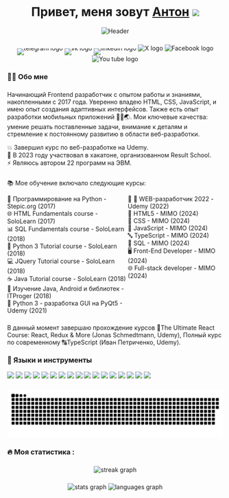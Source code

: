 <h1 align="center">Привет, меня зовут <a href="https://daniilshat.ru/" target="_blank">Антон</a> 
<img src="https://github.com/blackcater/blackcater/raw/main/images/Hi.gif" height="32"/></h1>

<p align="center">
  <img src="https://miro.medium.com/max/680/0*7Q3yvSIv_t0ioJ-Z.gif" alt="Header">
</p>

###

<div align="center">
  <a href="https://t.me/iamantonkobelev" target="blank" style="text-decoration: none; display: inline-block; line-height: 0;">
    <img src="https://img.shields.io/static/v1?message=Telegram&logo=telegram&label=&color=2CA5E0&logoColor=white&labelColor=&style=for-the-badge" height="25" alt="telegram logo"  />
  </a>

  <a href="https://t.me/iamantonkobelev" target="blank" style="text-decoration: none; display: inline-block; line-height: 0;">
    <img src="https://img.shields.io/static/v1?message=vk&logo=vk&label=&color=0077FF&logoColor=white&labelColor=&style=for-the-badge" height="25" alt="vk logo" />
  </a>

  <a href="https://t.me/iamantonkobelev" target="blank" style="text-decoration: none; display: inline-block; line-height: 0;">
    <img src="https://img.shields.io/static/v1?message=linkedin&logo=linkedin&label=&color=0A66C2&logoColor=white&labelColor=&style=for-the-badge" height="25" alt="linkedin logo" />
  </a>

  <a href="https://x.com/iamantonkobelev" target="blank" style="text-decoration: none; border: none;">
  <img src="https://img.shields.io/static/v1?message=x.com&logo=X&label=&color=000000&logoColor=white&labelColor=&style=for-the-badge" height="25" alt="X logo" />
  </a>
  <a href="https://www.facebook.com/share/gdBmS662KsFVw54d/?mibextid=qi2Omg" target="blank" style="text-decoration: none; border: none;">
  <img src="https://img.shields.io/static/v1?message=FACEBOOK&logo=facebook&label=&color=0866FF&logoColor=white&labelColor=&style=for-the-badge" height="25" alt="Facebook logo" />
  </a>
  <a href="http://www.youtube.com/@user-kb9qn2bq2b" target="blank" style="text-decoration: none; border: none;">
  <img src="https://img.shields.io/static/v1?message=YOUTUBE&logo=youtube&label=&color=FF0000&logoColor=white&labelColor=&style=for-the-badge" height="25" alt="You tube logo" />
  </a>
</div>

###

<h3 align="left">👨‍💻  Обо мне</h3>

###

<p align="left">Начинающий Frontend разработчик с опытом работы и знаниями, накопленными с 2017 года. Уверенно владею HTML, CSS, JavaScript, и имею опыт создания адаптивных интерфейсов. Также есть опыт разработки мобильных приложений 📱📶🌏. Мои ключевые качества: умение решать поставленные задачи, внимание к деталям и стремление к постоянному развитию в области веб-разработки.

💥 Завершил курс по веб-разработке на Udemy.<br>
🤝 В 2023 году участвовал в хакатоне, организованном Result School.<br>
⚡ Являюсь автором 22 программ на ЭВМ.</p>

###

📚 Мое обучение включало следующие курсы:

<div style= "display: flex">
  <div>
  🎯 Программирование на Python - Stepic.org (2017)<br/>
  🌐 HTML Fundamentals course - SoloLearn (2017)<br/>
  📊 SQL Fundamentals course - SoloLearn (2018)<br/>
  🐍 Python 3 Tutorial course - SoloLearn (2018)<br/>
  💻 JQuery Tutorial course - SoloLearn (2018)<br/>
  ☕ Java Tutorial course - SoloLearn (2018)<br/>
  📱 Изучение Java, Android и библиотек - ITProger (2018)<br/>
  🔧 Python 3 - разработка GUI на PyQt5 - Udemy (2021)<br/>
  </div>
  <div>
  🎯 💼 WEB-разработчик 2022 - Udemy (2022)<br/>
  🚀 HTML5 - MIMO (2024)<br/>
  🎨 CSS - MIMO (2024)<br/>
  📜 JavaScript - MIMO (2024)<br/>
  🔤 TypeScript - MIMO (2024)<br/>
  🔎 SQL - MIMO (2024)<br/>
  🖥️ Front-End Developer - MIMO (2024)<br/>
  🌐 Full-stack developer - MIMO (2024)<br/>
  </div>

</div>

###

В данный момент завершаю прохождение курсов 🚀The Ultimate React Course: React, Redux & More (Jonas Schmedtmann, Udemy), Полный курс по современному 🔠TypeScript (Иван Петриченко, Udemy).

### 🔨 Языки и инструменты

<p>
  <img src="https://img.shields.io/badge/HTML5-E34F26?style=for-the-badge&logo=html5&logoColor=white" />
  <img src="https://img.shields.io/badge/CSS3-1572B6?style=for-the-badge&logo=css3&logoColor=white" />
  <img src="https://img.shields.io/badge/JavaScript-323330?style=for-the-badge&logo=javascript&logoColor=F7DF1E" />
  <img src="https://img.shields.io/badge/TypeScript-007ACC?style=for-the-badge&logo=typescript&logoColor=white" />
  <img src="https://img.shields.io/badge/React-20232A?style=for-the-badge&logo=react&logoColor=61DAFB" />
  <img src="https://img.shields.io/badge/Bootstrap-563D7C?style=for-the-badge&logo=bootstrap&logoColor=white" />
  <img src="https://img.shields.io/badge/jQuery-0769AD?style=for-the-badge&logo=jquery&logoColor=white" />
  <img src="https://img.shields.io/badge/Python-3776AB?style=for-the-badge&logo=python&logoColor=white" />
  <img src="https://img.shields.io/badge/Java-ED8B00?style=for-the-badge&logo=java&logoColor=white" />
  <img src="https://img.shields.io/badge/PHP-777BB4?style=for-the-badge&logo=php&logoColor=white" />
  <img src="https://img.shields.io/badge/json-5E5C5C?style=for-the-badge&logo=json&logoColor=white" />
  <img src="https://img.shields.io/badge/Visual_Studio_Code-0078D4?style=for-the-badge&logo=visual%20studio%20code&logoColor=white" />
  <img src="https://img.shields.io/badge/MongoDB-4EA94B?style=for-the-badge&logo=mongodb&logoColor=white" />
  <img src="https://img.shields.io/badge/Figma-F24E1E?style=for-the-badge&logo=figma&logoColor=white" />
  <img src="https://img.shields.io/badge/Android_Studio-3DDC84?style=for-the-badge&logo=android-studio&logoColor=white" />
  <img src="https://img.shields.io/badge/GIT-E44C30?style=for-the-badge&logo=git&logoColor=white" />
  <img src="https://img.shields.io/badge/Google_Play-414141?style=for-the-badge&logo=google-play&logoColor=white" />
</p>

###

<p align="center">
 <img width="600" src="assets/github-snake.svg" alt="snake"/>
</p>

<h3 align="left">🔥   Моя статистика :</h3>

###

<div align="center">
  <img src="https://streak-stats.demolab.com?user=antonkobelev&locale=en&mode=daily&theme=dark&hide_border=false&border_radius=5&order=3" height="220" alt="streak graph"  />
</div>

###

<div align="center">
  <img src="https://github-readme-stats.vercel.app/api?username=antonkobelev&hide_title=false&hide_rank=false&show_icons=true&include_all_commits=true&count_private=true&disable_animations=false&theme=dracula&locale=en&hide_border=false&order=1" height="150" alt="stats graph"  />
  <img src="https://github-readme-stats.vercel.app/api/top-langs?username=antonkobelev&locale=en&hide_title=false&layout=compact&card_width=320&langs_count=5&theme=dracula&hide_border=false&order=2" height="150" alt="languages graph"  />
</div>

###
